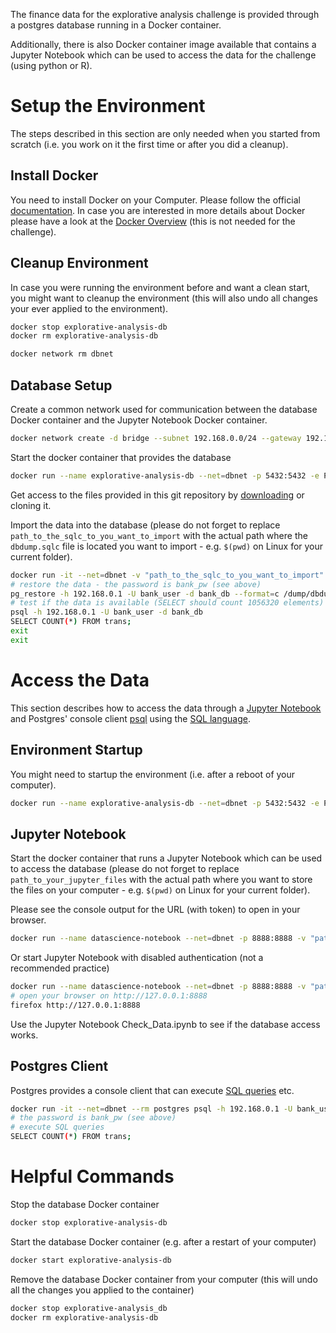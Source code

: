 The finance data for the explorative analysis challenge is provided through a postgres database running in a Docker container.

Additionally, there is also Docker container image available that contains a Jupyter Notebook which can be used to access the data for the challenge (using python or R).

# Setup the Environment

The steps described in this section are only needed when you started from scratch (i.e. you work on it the first time or after you did a cleanup). 

## Install Docker 

You need to install Docker on your Computer. Please follow the official [documentation](https://docs.docker.com/install). In case you are interested in more details about Docker please have a look at the [Docker Overview](https://docs.docker.com/engine/docker-overview) (this is not needed for the challenge). 

## Cleanup Environment
In case you were running the environment before and want a clean start, you might want to cleanup the environment (this will also undo all changes your ever applied to the environment).

```bash
docker stop explorative-analysis-db
docker rm explorative-analysis-db 

docker network rm dbnet
```

## Database Setup

Create a common network used for communication between the database Docker container and the Jupyter Notebook Docker container. 

```bash
docker network create -d bridge --subnet 192.168.0.0/24 --gateway 192.168.0.1 dbnet
```

Start the docker container that provides the database

```bash
docker run --name explorative-analysis-db --net=dbnet -p 5432:5432 -e POSTGRES_DB=bank_db -e POSTGRES_USER=bank_user -e POSTGRES_PASSWORD=bank_pw -d postgres
```
Get access to the files provided in this git repository by [downloading](https://github.com/markif/ExplorativeAnalysisChallenge_HS2019/archive/master.zip) or cloning it.

Import the data into the database (please do not forget to replace `path_to_the_sqlc_to_you_want_to_import` with the actual path where the `dbdump.sqlc` file is located you want to import - e.g. `$(pwd)` on Linux for your current folder).

```bash
docker run -it --net=dbnet -v "path_to_the_sqlc_to_you_want_to_import":/dump --rm postgres /bin/bash
# restore the data - the password is bank_pw (see above)
pg_restore -h 192.168.0.1 -U bank_user -d bank_db --format=c /dump/dbdump.sqlc
# test if the data is available (SELECT should count 1056320 elements)
psql -h 192.168.0.1 -U bank_user -d bank_db
SELECT COUNT(*) FROM trans;
exit
exit
```

# Access the Data

This section describes how to access the data through a [Jupyter Notebook](https://jupyter.org/) and Postgres' console client [psql](https://www.postgresql.org/docs/11/app-psql.html) using the [SQL language](https://www.postgresql.org/docs/11/tutorial-sql.html).

## Environment Startup

You might need to startup the environment (i.e. after a reboot of your computer).

```bash
docker run --name explorative-analysis-db --net=dbnet -p 5432:5432 -e POSTGRES_DB=bank_db -e POSTGRES_USER=bank_user -e POSTGRES_PASSWORD=bank_pw -d postgres
```

## Jupyter Notebook

Start the docker container that runs a Jupyter Notebook which can be used to access the database (please do not forget to replace `path_to_your_jupyter_files` with the actual path where you want to store the files on your computer - e.g. `$(pwd)` on Linux for your current folder).

Please see the console output for the URL (with token) to open in your browser.
```bash
docker run --name datascience-notebook --net=dbnet -p 8888:8888 -v "path_to_your_jupyter_files":/home/jovyan/work -it --rm i4ds/datascience-notebook
```

Or start Jupyter Notebook with disabled authentication (not a recommended practice)
```bash
docker run --name datascience-notebook --net=dbnet -p 8888:8888 -v "path_to_your_jupyter_files":/home/jovyan/work -it --rm i4ds/datascience-notebook start-notebook.sh --NotebookApp.token=''
# open your browser on http://127.0.0.1:8888
firefox http://127.0.0.1:8888
```

Use the Jupyter Notebook Check_Data.ipynb to see if the database access works.

## Postgres Client

Postgres provides a console client that can execute [SQL queries](https://www.postgresql.org/docs/11/tutorial-select.html) etc.

```bash
docker run -it --net=dbnet --rm postgres psql -h 192.168.0.1 -U bank_user -d bank_db
# the password is bank_pw (see above)
# execute SQL queries
SELECT COUNT(*) FROM trans;
```


# Helpful Commands

Stop the database Docker container

```bash
docker stop explorative-analysis-db
```

Start the database Docker container (e.g. after a restart of your computer)

```bash
docker start explorative-analysis-db
```

Remove the database Docker container from your computer (this will undo all the changes you applied to the container)

```bash
docker stop explorative-analysis_db
docker rm explorative-analysis-db
```

